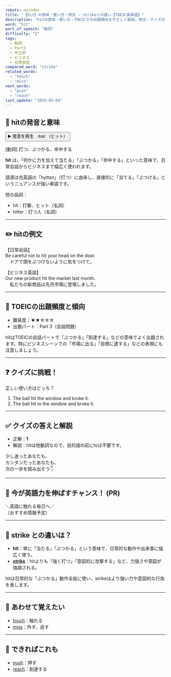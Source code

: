 ```yaml
---
robots: noindex
title: "【hit】の意味・使い方・例文 ― strikeとの違い【TOEIC英単語】"
description: "hitの意味・使い方・TOEICでの出題傾向をやさしく解説。例文・クイズ付きでstrikeとの違いもわかりやすく学べます。"
word: "hit"
part_of_speech: "動詞"
difficulty: "2"
tags:
  - 動詞
  - Part3
  - 中立的
  - ビジネス
  - 日常会話
compared_word: "strike"
related_words:
  - "touch"
  - "miss"
next_words:
  - "push"
  - "reach"
last_update: "2025-05-04"
---
```


## 🔰 hitの発音と意味

<button class="play-audio" onclick="playTTS('hit')">
  <span class="play-audio-main">
    ▶️ 発音を再生　/hɪt/
  </span>
  <span class="play-audio-sub">
    （ヒット）
  </span>
</button>

[動詞] 打つ、ぶつかる、命中する

**hit** は、「何かに力を加えて当たる」「ぶつかる」「命中する」といった意味で、日常会話からビジネスまで幅広く使われます。

語源は古英語の「hyttan」（打つ）に由来し、直接的に「当てる」「ぶつける」というニュアンスが強い単語です。

他の品詞：  
- hit：打撃、ヒット（名詞）
- hitter：打つ人（名詞）

---

## ✏️ hitの例文

【日常会話】  
Be careful not to hit your head on the door.  
　ドアで頭をぶつけないように気をつけて。

【ビジネス英語】  
Our new product hit the market last month.  
　私たちの新商品は先月市場に登場しました。

---

## 🎯 TOEICの出題頻度と傾向

- 難易度：★★☆☆☆
- 出題パート：Part 3（会話問題）

hitはTOEICの会話パートで「ぶつかる」「到達する」などの意味でよく出題されます。特にビジネスシーンでの「市場に出る」「目標に達する」などの表現にも注意しましょう。

---

## ❓ クイズに挑戦！

正しい使い方はどっち？

1. The ball hit the window and broke it.  
2. The ball hit to the window and broke it.

---

## ✅ クイズの答えと解説

- 正解：**1**
- 解説：hitは他動詞なので、目的語の前にtoは不要です。

少し迷ったあなたも、  
カンタンだったあなたも、  
次の一歩を踏み出そう👇️

---

## 🚀 今が英語力を伸ばすチャンス！ (PR)

<div class="info-center">
＼英語に触れる毎日へ／<br>  
（おすすめ情報予定）
</div>

---

## 🤔  strike との違いは？

- **hit**：単に「当たる」「ぶつかる」という意味で、日常的な動作や出来事に幅広く使う。
- **[strike](/word/strike/)**：hitよりも「強く打つ」「意図的に攻撃する」など、力強さや意図が強調される。

hitは日常的な「ぶつかる」動作全般に使い、strikeはより強い力や意図的な行為を表します。

---

## 🧩 あわせて覚えたい

- [touch](/word/touch/)：触れる
- [miss](/word/miss/)：外す、逃す

---

## 📖 できればこれも

- [push](/word/push/)：押す
- [reach](/word/reach/)：到達する

<!-- cvid: aid20_bid34 -->
